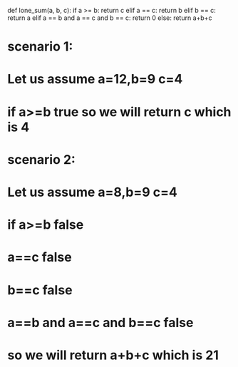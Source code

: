 def lone_sum(a, b, c):
    if a >= b:
        return c
    elif a == c:
        return b
    elif b == c:
        return a
    elif a == b and a == c and b == c:
        return 0
    else:
        return a+b+c
       
       
 # scenario 1:

# Let us assume a=12,b=9 c=4
# if a>=b true so we will return c which is 4

# scenario 2:

# Let us assume a=8,b=9 c=4
# if a>=b false
# a==c false
# b==c false
# a==b and a==c and b==c false
# so we will return a+b+c which is 21
